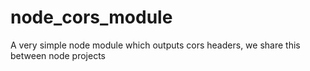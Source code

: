 node_cors_module
================

A very simple node module which outputs cors headers, we share this between node projects
